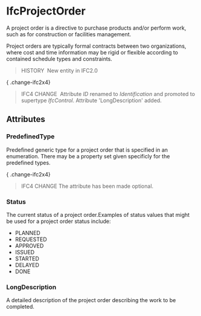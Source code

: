 # IfcProjectOrder

A project order is a directive to purchase products and/or perform work, such as for construction or facilities management.

Project orders are typically formal contracts between two organizations, where cost and time information may be rigid or flexible according to contained schedule types and constraints.

> HISTORY&nbsp; New entity in IFC2.0

{ .change-ifc2x4}
> IFC4 CHANGE&nbsp; Attribute _ID_ renamed to _Identification_ and promoted to supertype _IfcControl_. Attribute 'LongDescription' added.

## Attributes

### PredefinedType
Predefined generic type for a project order that is specified in an enumeration. There may be a property set given specificly for the predefined types.

{ .change-ifc2x4}
> IFC4 CHANGE The attribute has been made optional.

### Status
The current status of a project order.Examples of status values that might be used for a project order status include:
* PLANNED
* REQUESTED
* APPROVED
* ISSUED
* STARTED
* DELAYED
* DONE

### LongDescription
A detailed description of the project order describing the work to be completed.
